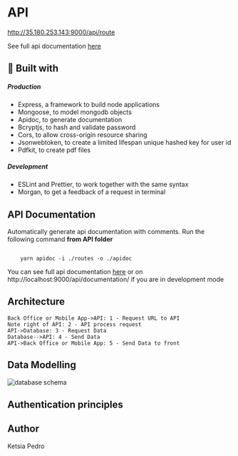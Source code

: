 # API

http://35.180.253.143:9000/api/route

See full api documentation [here](http://35.180.253.143:9000/api/documentation/)

## :link: Built with

##### Production

- Express, a framework to build node applications
- Mongoose, to model mongodb objects
- Apidoc, to generate documentation
- Bcryptjs, to hash and validate password
- Cors, to allow cross-origin resource sharing
- Jsonwebtoken, to create a limited lifespan unique hashed key for user id
- Pdfkit, to create pdf files

##### Development

- ESLint and Prettier, to work together with the same syntax
- Morgan, to get a feedback of a request in terminal

## API Documentation

Automatically generate api documentation with comments.
Run the following command **from API folder**

<code>
	yarn apidoc -i ./routes -o ./apidoc
</code>

You can see full api documentation [here](http://35.180.253.143:9000/api/documentation/) or on http://localhost:9000/api/documentation/ if you are in development mode

## Architecture

```sequence
Back Office or Mobile App->API: 1 - Request URL to API
Note right of API: 2 - API process request
API->Database: 3 - Request Data
Database-->API: 4 - Send Data
API->Back Office or Mobile App: 5 - Send Data to front
```

## Data Modelling
![database schema](/SSDP-G2/API/data/db_schema.jpeg)
## Authentication principles

## Author

Ketsia Pedro
